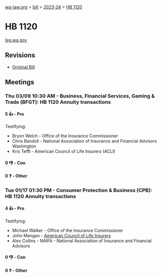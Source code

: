 [wa-law.org](/) > [bill](/bill/) > [2023-24](/bill/2023-24/) > [HB 1120](/bill/2023-24/hb/1120/)

# HB 1120
[leg.wa.gov](https://app.leg.wa.gov/billsummary?BillNumber=1120&Year=2023&Initiative=false)

## Revisions
* [Original Bill](1/)

## Meetings
### Thu 03/09 10:30 AM - Business, Financial Services, Gaming & Trade (BFGT): HB 1120 Annuity transactions
#### 5 👍 - Pro
Testifying:
* Bryon Welch - Office of the Insurance Commissioner
* Chris Bandoli - National Association of Insurance and Financial Advisors Washington
* Kris Tefft - American Council of Life Insurers (ACLI)

#### 0 👎 - Con

#### 0 ❓ - Other

### Tue 01/17 01:30 PM - Consumer Protection & Business (CPB): HB 1120 Annuity transactions
#### 4 👍 - Pro
Testifying:
* Michael Walker - Office of the Insurance Commissioner
* John Mangan - [American Council of Life Insurers](/org/american_council_of_life_insurers/)
* Alex Collins - NAIFA - National Association of Insurance and Financial Advisors

#### 0 👎 - Con

#### 0 ❓ - Other
